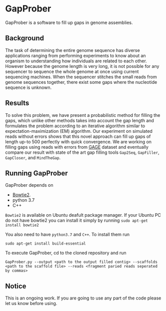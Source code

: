 # GapProber

GapProber is a software to fill up gaps in genome assemblies. 

## Background
The task of determining the entire genome sequence has diverse applications ranging from performing experiments to know about an organism to understanding how individuals are related to each other. However because the genome length is very long, it is not possible for any sequencer to sequence the whole genome at once using current sequencing machines. When the sequencer stitches the small reads from genome sequences together, there exist some gaps where the nucleotide sequence is unknown.

## Results

To solve this problem, we have present a probabilistic method for filling the gaps, which unlike other methods takes into account the gap length and formulates the problem according to an iterative algorithm similar to expectation-maximization (EM) algorithm. Our experiment on simulated reads without errors shows that this novel approach can fill up gaps of length up-to 500 perfectly with quick convergence. We are working on filling gaps using reads with errors from [GAGE]({http://gage.cbcb.umd.edu/data/index.html}) dataset and eventually compare our result with state of the art gap filling tools `Gap2Seq`, `GapFiller`, `GapCloser`,  and `MindTheGap`.

## Running GapProber

GapProber depends on 

- [Bowtie2](http://bowtie-bio.sourceforge.net/bowtie2/manual.html).
- python 3.7
- C++ 

`Bowtie2` is available on Ubuntu deafult package manager. If your Ubuntu PC do not have bowtie2 you can install it simply by running 
`sudo apt-get install bowtie2`

You also need to have `python3.7` and `C++`. To install them run

`sudo apt-get install build-essential` 

To execute GapProber, cd to the cloned repository and run

 `GapProber.py --output <path to the output filled contig> --scaffolds <path to the scaffold file> --reads <fragment paried reads seperated by commas>`
 
 ## Notice
 This is an ongoing work. If you are going to use any part of the code please let us know before using.

   

